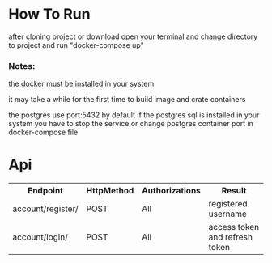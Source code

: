 <h1>How To Run</h1>
<p>after cloning project or download open your terminal and 
change directory to project and run "docker-compose up" </p>
<h3>Notes:</h3>
<p>the docker must be installed in your system</p>
<p>it may take a while for the first time
to build image and crate containers</p>
<p>the postgres use port:5432 by default 
if the postgres sql is installed in your system you have to stop the service
or change postgres container port in docker-compose file</p>
<h1>Api</h1>
<table>
    <tr>
        <th>Endpoint</th>
        <th>HttpMethod</th>
        <th>Authorizations</th>
        <th>Result</th>
    </tr>
    <tr>
        <td>account/register/</td>
        <td>POST</td>
        <td>All</td>
        <td>registered username</td>
    </tr>
        <tr>
        <td>account/login/</td>
        <td>POST</td>
        <td>All</td>
        <td>access token and refresh token</td>
    </tr>
</table>


